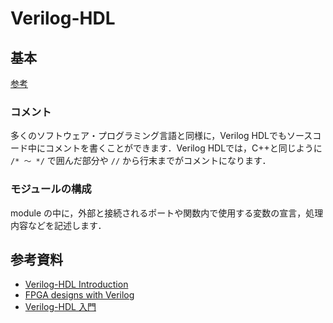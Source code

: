 # Verilog-HDL 

## 基本

[参考](https://miyo.github.io/learning_fpga/docs/book01/languages/#verilog-hdl%E3%81%AE%E5%9F%BA%E6%9C%AC%E6%96%87%E6%B3%95%E3%81%AE%E3%83%AB%E3%83%BC%E3%83%AB)

### コメント　

多くのソフトウェア・プログラミング言語と同様に，Verilog HDLでもソースコード中にコメントを書くことができます．Verilog HDLでは，C++と同じように `/* 〜 */` で囲んだ部分や `//` から行末までがコメントになります．

### モジュールの構成

module の中に，外部と接続されるポートや関数内で使用する変数の宣言，処理内容などを記述します．
## 参考資料

- [Verilog-HDL Introduction](https://openit.kek.jp/training/2021/fpga/docs/introduction-to-veriloghdl.pdf)   
- [FPGA designs with Verilog](https://verilogguide.readthedocs.io/en/latest/index.html)   
- [Verilog-HDL 入門](https://sites.google.com/site/methingh/fpga-asic-bei-wang-lu/verilog-hdl)   
